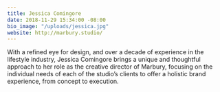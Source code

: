 ```yaml
---
title: Jessica Comingore
date: 2018-11-29 15:34:00 -08:00
bio_image: "/uploads/jessica.jpg"
website: http://marbury.studio/
---
```


With a refined eye for design, and over a decade of experience in the lifestyle industry, Jessica Comingore brings a unique and thoughtful approach to her role as the creative director of Marbury, focusing on the individual needs of each of the studio’s clients to offer a holistic brand experience, from concept to execution.